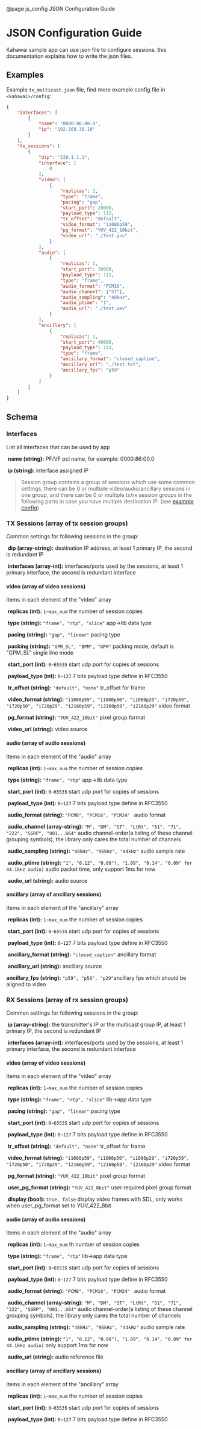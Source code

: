 @page js_config JSON Configuration Guide

# JSON Configuration Guide

Kahawai sample app can use json file to configure sessions. this documentation explains how to write the json files.

## Examples

Example `tx_multicast.json` file, find more example config file in `<kahawai>/config`:

```json
{
    "interfaces": [
        {
            "name": "0000:86:00.0",
            "ip": "192.168.30.10"			
        }
    ],
    "tx_sessions": [
        {
            "dip": "239.1.1.1",
            "interface": [
                0
            ],
            "video": [
                {
                    "replicas": 1,
                    "type": "frame",
                    "pacing": "gap",
                    "start_port": 20000,
                    "payload_type": 112,
                    "tr_offset": "default",
                    "video_format": "i1080p59",
                    "pg_format": "YUV_422_10bit",
                    "video_url": "./test.yuv"
                }
            ],
            "audio": [
                {
                    "replicas": 1,
                    "start_port": 30000,
                    "payload_type": 111,
                    "type": "frame",
                    "audio_format": "PCM16",
                    "audio_channel": ["ST"],
                    "audio_sampling": "48kHz",
                    "audio_ptime": "1",
                    "audio_url": "./test.wav"
                }
            ],
            "ancillary": [
                {
                    "replicas": 1,
                    "start_port": 40000,
                    "payload_type": 113,
                    "type": "frame",
                    "ancillary_format": "closed_caption",
                    "ancillary_url": "./test.txt",
                    "ancillary_fps": "p59"
                }
            ]
        }
    ]
}
```



## Schema

### Interfaces

List all interfaces that can be used by app

​	**name (string):** PF/VF pci name, for example: 0000:86:00.0

​	**ip (string):** interface assigned IP


> Session group contains a group of sessions which use some common settings, there can be 0 or multiple video/audio/ancillary sessions in one group, and there can be 0 or multiple tx/rx session groups in the following parts in case you have multiple destination IP. (see [example config](../config/test_tx_1port_1v_2dest.json))

### TX Sessions (array of tx session groups)

Common settings for following sessions in the group:

​	**dip (array-string):** destination IP address, at least 1 primary IP, the second is redundant IP

​	**interfaces (array-int):** interfaces/ports used by the sessions, at least 1 primary interface, the second is redundant interface

#### video (array of video sessions)

Items in each element of the "video" array

​	**replicas (int):** `1~max_num` the number of session copies

​	**type (string):** `"frame", "rtp", "slice"` app->lib data type

​	**pacing (string):** `"gap", "linear"` pacing type

​	**packing (string):** `"GPM_SL", "BPM", "GPM"` packing mode, default is "GPM_SL" single line mode

​	**start_port (int):** `0~65535` start udp port for copies of sessions

​	**payload_type (int):** `0~127` 7 bits payload type define in RFC3550

​	**tr_offset (string):** `"default", "none"` tr_offset for frame

​	**video_format (string):** `"i1080p59", "i1080p50", "i1080p29", "i720p59", "i720p50", "i720p29", "i2160p59", "i2160p50", "i2160p29"` video format

​	**pg_format (string):** `"YUV_422_10bit"` pixel group format

​	**video_url (string):** video source

#### audio (array of audio sessions)

Items in each element of the "audio" array

​	**replicas (int):** `1~max_num` the number of session copies

​	**type (string):** `"frame", "rtp"` app->lib data type

​	**start_port (int):** `0~65535` start udp port for copies of sessions

​	**payload_type (int):** `0~127` 7 bits payload type define in RFC3550

​	**audio_format (string):** `"PCM8", "PCM16", "PCM24" ` audio format

​	**audio_channel (array-string):** `"M", "DM", "ST", "LtRt", "51", "71", "222", "SGRP", "U01...U64"` audio channel-order(a listing of these channel grouping symbols), the library only cares the total number of channels

​	**audio_sampling (string):** `"48kHz", "96kHz", "44kHz"` audio sample rate

​	**audio_ptime (string):** `"1", "0.12", "0.08"(, "1.09", "0.14", "0.09" for 44.1kHz audio)` audio packet time, only support 1ms for now

​	**audio_url (string):** audio source

#### ancillary (array of ancillary sessions)

Items in each element of the "ancillary" array

​	**replicas (int):** `1~max_num` the number of session copies

​	**start_port (int):** `0~65535` start udp port for copies of sessions

​	**payload_type (int):** `0~127` 7 bits payload type define in RFC3550

​	**ancillary_format (string):** `"closed_caption"` ancillary format

​	**ancillary_url (string):** ancillary source

   **ancillary_fps (string):** `"p59", "p50", "p29"`ancillary fps which should be aligned to video



### RX Sessions (array of rx session groups)

Common settings for following sessions in the group:

​	**ip (array-string):** the transmitter's IP or the multicast group IP, at least 1 primary IP, the second is redundant IP

​	**interfaces (array-int):** interfaces/ports used by the sessions, at least 1 primary interface, the second is redundant interface

#### video (array of video sessions)

Items in each element of the "video" array

​	**replicas (int):** `1~max_num` the number of session copies

​	**type (string):** `"frame", "rtp", "slice"` lib->app data type

​	**pacing (string):** `"gap", "linear"` pacing type

​	**start_port (int):** `0~65535` start udp port for copies of sessions

​	**payload_type (int):** `0~127` 7 bits payload type define in RFC3550

​	**tr_offset (string):** `"default", "none"` tr_offset for frame

​	**video_format (string):** `"i1080p59", "i1080p50", "i1080p29", "i720p59", "i720p50", "i720p29", "i2160p59", "i2160p50", "i2160p29"` video format

​	**pg_format (string):** `"YUV_422_10bit"` pixel group format

​	**user_pg_format (string):** `"YUV_422_8bit"` user required pixel group format

​	**display (bool):** `true, false` display video frames with SDL, only works when user_pg_format set to YUV_422_8bit

#### audio (array of audio sessions)

Items in each element of the "audio" array

​	**replicas (int):** `1~max_num` th number of session copies

​	**type (string):** `"frame", "rtp"` lib->app data type

​	**start_port (int):** `0~65535` start udp port for copies of sessions

​	**payload_type (int):** `0~127` 7 bits payload type define in RFC3550

​	**audio_format (string):** `"PCM8", "PCM16", "PCM24" ` audio format

​	**audio_channel (array-string):** `"M", "DM", "ST", "LtRt", "51", "71", "222", "SGRP", "U01...U64"` audio channel-order(a listing of these channel grouping symbols), the library only cares the total number of channels

​	**audio_sampling (string):** `"48kHz", "96kHz", "44kHz"` audio sample rate

​	**audio_ptime (string):** `"1", "0.12", "0.08"(, "1.09", "0.14", "0.09" for 44.1kHz audio)` only support 1ms for now

​	**audio_url (string):** audio reference file

#### ancillary (array of ancillary sessions)

Items in each element of the "ancillary" array

​	**replicas (int):** `1~max_num` the number of session copies

​	**start_port (int):** `0~65535` start udp port for copies of sessions

​	**payload_type (int):** `0~127` 7 bits payload type define in RFC3550